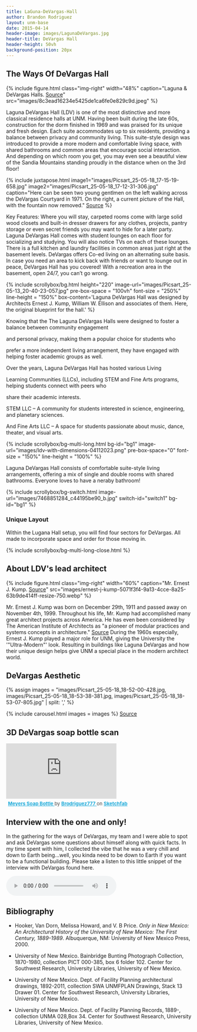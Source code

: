 ```yaml
---
title: LaGuna-DeVargas-Hall
author: Brandon Rodriguez
layout: unm-base
date: 2015-04-14
header-image: images/LagunaDeVargas.jpg
header-title: DeVargas Hall
header-height: 50vh
background-position: 20px
---
```



## The Ways Of DeVargas Hall


{% include figure.html class="img-right" width="48%" caption="Laguna & DeVargas Halls. [Source](https://issuu.com/unmreslife/docs/housing_recruitment_brochure_2022-23_rev7_for_issu)" src="images/8c3ead16234e5425de1ca6fe0e829c9d.jpeg" %}




Laguna DeVargas Hall (LDV) is one of the most distinctive and more classical residence halls at UNM. Having been built during the late 60s, construction for the dorm finished in 1969 and was praised for its unique and fresh design. Each suite accommodates up to six residents, providing a balance between privacy and community living. This suite-style design was introduced to provide a more modern and comfortable living space, with shared bathrooms and common areas that encourage social interaction. And depending on which room you get, you may even see a beautiful view of the Sandia Mountains standing proudly in the distance when on the 3rd floor!

{% include juxtapose.html
image1="images/Picsart_25-05-18_17-15-19-658.jpg"
image2="images/Picsart_25-05-18_17-12-31-306.jpg"
caption="Here can be seen two young gentlmen on the left walking across the DeVargas Courtyard in 1971. On the right, a current picture of the Hall, with the fountain now removed." [Source]([https://issuu.com/unmreslife/docs/housing_recruitment_brochure_2022-23_rev7_for_issu](https://unm.on.worldcat.org/search?search1=KW%3A%20&queryString=KW%3A%20%28Laguna%20DeVargas%29&clusterResults=true&stickyFacetsChecked=on&changedFacet=scope&groupVariantRecords=false&bookReviews=off))
%}



Key Features:
Where you will stay, carpeted rooms come with large solid wood closets and built-in dresser drawers for any clothes, projects, pantry storage or even secret friends you may want to hide for a later party. 
Laguna DeVargas Hall comes with student lounges on each floor for socializing and studying. You will also notice TVs on each of these lounges. 
There is a full kitchen and laundry facilities in common areas just right at the basement levels.
DeVargas offers Co-ed living on an alternating suite basis.
In case you need an area to kick back with friends or want to lounge out in peace, DeVargas Hall has you covered! With a recreation area in the basement, open 24/7, you can’t go wrong. 


{% include scrollybox/bg.html
  height="220"
  image-url="images/Picsart_25-05-13_20-40-23-057.jpg"
  pre-box-space = "100vh"
  font-size = "250%"
  line-height = "150%"
  box-content='Laguna DeVargas Hall was designed by Architects Ernest J. Kump, William W. Ellison and associates of them. Here, the original blueprint for the hall.'
%}


Knowing that the The Laguna DeVargas Halls were designed to foster a balance between community engagement 

and personal privacy, making them a popular choice for students who 

prefer a more independent living arrangement, they have engaged with helping foster academic groups as well. 

Over the years, Laguna DeVargas Hall has hosted various Living 

Learning Communities (LLCs), including STEM and Fine Arts programs, helping students connect with peers who 

share their academic interests.

STEM LLC – A community for students interested in science, engineering, and planetary sciences.

And Fine Arts LLC – A space for students passionate about music, dance, theater, and visual arts. 


<!-- this is an unclosed div that needs to be closed with bg-multi-long-close-->
{% include scrollybox/bg-multi-long.html
  bg-id="bg1"
  image-url="images/ldv-with-dimensions-04112023.png"
  pre-box-space="0"
  font-size = "150%"
  line-height = "100%"
%}



Laguna DeVargas Hall consists of comfortable suite-style living arrangements, offering a mix of single and double rooms with shared bathrooms. Everyone loves to have a neraby bathroom!



{% include scrollybox/bg-switch.html
  image-url="images/7468851284_c44195be90_b.jpg"
  switch-id="switch1"
  bg-id="bg1"
%}


### Unique Layout
Within the Lugana Hall setup, you will find four sectors for DeVargas. All made to incorporate space and order for those moving in. 




{% include scrollybox/bg-multi-long-close.html %}



## About LDV's lead architect
{% include figure.html class="img-right" width="60%" caption="Mr. Ernest J. Kump. [Source](https://alchetron.com/Ernest-J-Kump)" src="images/ernest-j-kump-5071f3f4-9a13-4cce-8a25-63b9de414ff-resize-750.webp" %}

Mr. Ernest J. Kump was born on December 29th, 1911 and passed away on November 4th, 1999. Throughout his life, Mr. Kump had accomplished many great architect projects across America. He has even been considered by The American Institute of Architects as "a pioneer of modular practices and systems concepts in architecture." [Source](https://alchetron.com/Ernest-J-Kump) During the 1960s especially, Ernest J. Kump played a major role for UNM, giving the University the '"Ultra-Modern"' look. Resulting in buildings like Laguna DeVargas and how their
unique design helps give UNM a special place in the modern architect world. 


## DeVargas Aesthetic



{% assign images = 
"images/Picsart_25-05-18_18-52-00-428.jpg,
images/Picsart_25-05-18_18-53-38-381.jpg,
images/Picsart_25-05-18_18-53-07-805.jpg" | split: ','
%}

{% include carousel.html
images = images 
%}
[Source](https://unm.on.worldcat.org/search?search1=KW%3A%20&queryString=KW%3A%20%28Laguna%20DeVargas%29&clusterResults=true&stickyFacetsChecked=on&changedFacet=scope&groupVariantRecords=false&bookReviews=off)


## 3D DeVargas soap bottle scan 
<div class="sketchfab-embed-wrapper"> <iframe title="Meyers Soap Bottle" frameborder="0" allowfullscreen mozallowfullscreen="true" webkitallowfullscreen="true" allow="autoplay; fullscreen; xr-spatial-tracking" xr-spatial-tracking execution-while-out-of-viewport execution-while-not-rendered web-share src="https://sketchfab.com/models/51017e01c9084e36a3fb98781a4c59f4/embed"> </iframe> <p style="font-size: 13px; font-weight: normal; margin: 5px; color: #4A4A4A;"> <a href="https://sketchfab.com/3d-models/meyers-soap-bottle-51017e01c9084e36a3fb98781a4c59f4?utm_medium=embed&utm_campaign=share-popup&utm_content=51017e01c9084e36a3fb98781a4c59f4" target="_blank" rel="nofollow" style="font-weight: bold; color: #1CAAD9;"> Meyers Soap Bottle </a> by <a href="https://sketchfab.com/Brodriguez777?utm_medium=embed&utm_campaign=share-popup&utm_content=51017e01c9084e36a3fb98781a4c59f4" target="_blank" rel="nofollow" style="font-weight: bold; color: #1CAAD9;"> Brodriguez777 </a> on <a href="https://sketchfab.com?utm_medium=embed&utm_campaign=share-popup&utm_content=51017e01c9084e36a3fb98781a4c59f4" target="_blank" rel="nofollow" style="font-weight: bold; color: #1CAAD9;">Sketchfab</a></p></div>



## Interview with the one and only!
In the gathering for the ways of DeVargas, my team and I were able to spot and ask DeVargas some questions about himself along with quick facts. In my time spent with him, I collected the vibe that he was a very chill and down to Earth being...well, you kinda need to be down to Earth if you want to be a functional building. Please take a listen to this little snippet of the interview with DeVargas found here. 

<audio controls src="code-narration.mp3"></audio>

## Bibliography

- Hooker, Van Dorn, Melissa Howard, and V. B Price. _Only in New Mexico: An Architectural History of the University of New Mexico: The First Century, 1889-1989_. Albuquerque, NM: University of New Mexico Press, 2000.

- University of New Mexico. Bainbridge Bunting Photograph Collection, 1870-1980, collection PICT 000-385, box 6	folder 102. Center for Southwest Research, University Libraries, University of New Mexico.

- University of New Mexico. Dept. of Facility Planning architectural drawings, 1892-2011, collection SWA UNMFPLAN Drawings, Stack 13	Drawer 01. Center for Southwest Research, University Libraries, University of New Mexico.

- University of New Mexico. Dept. of Facility Planning Records, 1889-, collection UNMA 028,Box  34. Center for Southwest Research, University Libraries, University of New Mexico.
